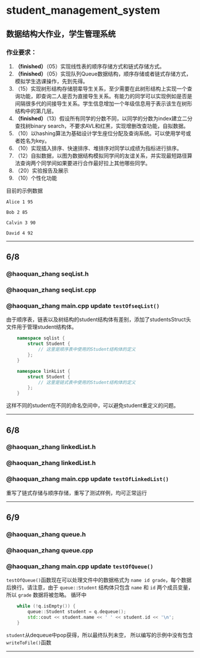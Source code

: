 # student_management_system
## 数据结构大作业，学生管理系统

### 作业要求：
1. **（finished）**（05）实现线性表的顺序存储方式和链式存储方式。
2. **（finished）**（05）实现队列Queue数据结构，顺序存储或者链式存储方式，模拟学生选课操作，先到先得。
3. （15）实现树形结构存储朋辈导生关系，至少需要在此树形结构上实现一个查询功能，即查询二人是否为直接导生关系。有能力的同学可以实现例如是否是间隔很多代的间接导生关系。学生信息增加一个年级信息用于表示该生在树形结构中的第几层。
4. **（finished）**（13）假设所有同学的分数不同，以同学的分数为index建立二分查找树binary search，不要求AVL和红黑，实现增删改查功能，自拟数据。
5. （10）以hashing算法为基础设计学生座位分配及查询系统。可以使用学号或者姓名为key。
6. （10）实现插入排序、快速排序、堆排序对同学以成绩为指标进行排序。
7. （12）自拟数据，以图为数据结构模拟同学间的友谊关系，并实现最短路径算法查询两个同学间如果要进行合作最好拉上其他哪些同学。
8. （20）实验报告及展示
9. （10）个性化功能

目前的示例数据
```
Alice 1 95

Bob 2 85

Calvin 3 90

David 4 92
```

***

## 6/8
### **@haoquan_zhang** seqList.h 
### **@haoquan_zhang** seqList.cpp
### **@haoquan_zhang** main.cpp update `testOfseqList() `
由于顺序表，链表以及树结构的student结构体有差别，添加了studentsStruct头文件用于管理student结构体。
```cpp
    namespace sqlist {
        struct Student {
            // 这里是顺序表中使用的Student结构体的定义
        };
    }

    namespace linkList {
        struct Student {
            // 这里是链式表中使用的Student结构体的定义
        };
    }
```
这样不同的student在不同的命名空间中，可以避免student重定义的问题。

***

## 6/8
### **@haoquan_zhang** linkedList.h 
### **@haoquan_zhang** linkedList.h 
### **@haoquan_zhang** main.cpp update `testOfLinkedList() `
重写了链式存储与顺序存储，重写了测试样例，均可正常运行

***

## 6/9
### **@haoquan_zhang** queue.h
### **@haoquan_zhang** queue.cpp
### **@haoquan_zhang** main.cpp update `testOfQueue()`
`testOfQueue()`函数现在可以处理文件中的数据格式为 `name id grade`，每个数据后换行。请注意，由于 `queue::Student` 结构体只包含 `name` 和 `id` 两个成员变量，所以 `grade` 数据将被忽略。
循环中
```c++
    while (!q.isEmpty()) {
        queue::Student student = q.dequeue();
        std::cout << student.name << ' ' << student.id << '\n';
    }
```
`student`从dequeue中pop获得，所以最终队列未空，
所以编写的示例中没有包含`writeToFile()`函数

***
